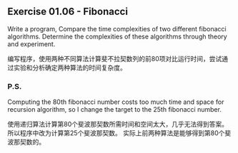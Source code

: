 ## Exercise 01.06 - Fibonacci

Write a program, Compare the time complexities of two different fibonacci algorithms. 
Determine the complexities of these algorithms through theory and experiment.

编写程序，使用两种不同算法计算斐不拉契数列的前80项对比运行时间，尝试通过实验和分析确定两种算法的时间复杂度。

### P.S.  
Computing the 80th fibonacci number costs too much time and space for recursion algorithm, 
so I change the target to the 25th fibonacci number.

使用递归算法计算第80个斐波那契数所需时间和空间太大，几乎无法得到答案。
所以程序中改为计算第25个斐波那契数。
实际上前两种算法是能够得到第80个斐波那契数的。
